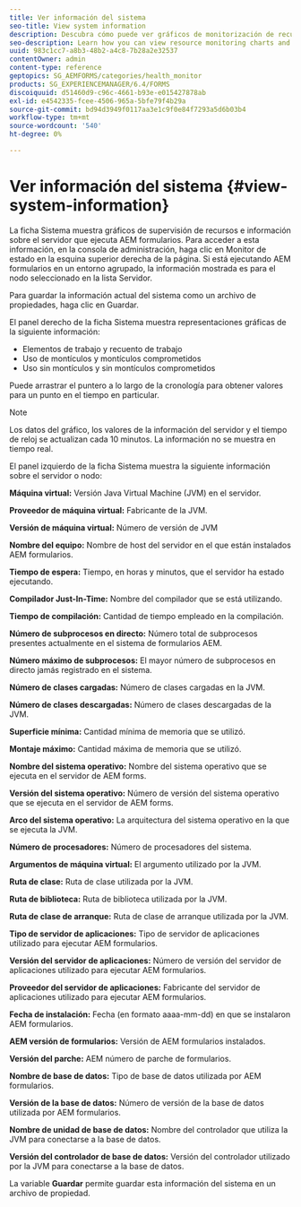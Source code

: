 ```yaml
---
title: Ver información del sistema
seo-title: View system information
description: Descubra cómo puede ver gráficos de monitorización de recursos e información sobre el servidor que ejecuta AEM formularios.
seo-description: Learn how you can view resource monitoring charts and information about the server that is running AEM forms.
uuid: 983c1cc7-a8b3-48b2-a4c8-7b28a2e32537
contentOwner: admin
content-type: reference
geptopics: SG_AEMFORMS/categories/health_monitor
products: SG_EXPERIENCEMANAGER/6.4/FORMS
discoiquuid: d51460d9-c96c-4661-b93e-e015427878ab
exl-id: e4542335-fcee-4506-965a-5bfe79f4b29a
source-git-commit: bd94d3949f0117aa3e1c9f0e84f7293a5d6b03b4
workflow-type: tm+mt
source-wordcount: '540'
ht-degree: 0%

---
```


# Ver información del sistema {#view-system-information}

La ficha Sistema muestra gráficos de supervisión de recursos e información sobre el servidor que ejecuta AEM formularios. Para acceder a esta información, en la consola de administración, haga clic en Monitor de estado en la esquina superior derecha de la página. Si está ejecutando AEM formularios en un entorno agrupado, la información mostrada es para el nodo seleccionado en la lista Servidor.

Para guardar la información actual del sistema como un archivo de propiedades, haga clic en Guardar.

El panel derecho de la ficha Sistema muestra representaciones gráficas de la siguiente información:

* Elementos de trabajo y recuento de trabajo
* Uso de montículos y montículos comprometidos
* Uso sin montículos y sin montículos comprometidos

Puede arrastrar el puntero a lo largo de la cronología para obtener valores para un punto en el tiempo en particular.

>[!NOTE]
>
>Los datos del gráfico, los valores de la información del servidor y el tiempo de reloj se actualizan cada 10 minutos. La información no se muestra en tiempo real.

El panel izquierdo de la ficha Sistema muestra la siguiente información sobre el servidor o nodo:

**Máquina virtual:** Versión Java Virtual Machine (JVM) en el servidor.

**Proveedor de máquina virtual:** Fabricante de la JVM.

**Versión de máquina virtual:** Número de versión de JVM

**Nombre del equipo:** Nombre de host del servidor en el que están instalados AEM formularios.

**Tiempo de espera:** Tiempo, en horas y minutos, que el servidor ha estado ejecutando.

**Compilador Just-In-Time:** Nombre del compilador que se está utilizando.

**Tiempo de compilación:** Cantidad de tiempo empleado en la compilación.

**Número de subprocesos en directo:** Número total de subprocesos presentes actualmente en el sistema de formularios AEM.

**Número máximo de subprocesos:** El mayor número de subprocesos en directo jamás registrado en el sistema.

**Número de clases cargadas:** Número de clases cargadas en la JVM.

**Número de clases descargadas:** Número de clases descargadas de la JVM.

**Superficie mínima:** Cantidad mínima de memoria que se utilizó.

**Montaje máximo:** Cantidad máxima de memoria que se utilizó.

**Nombre del sistema operativo:** Nombre del sistema operativo que se ejecuta en el servidor de AEM forms.

**Versión del sistema operativo:** Número de versión del sistema operativo que se ejecuta en el servidor de AEM forms.

**Arco del sistema operativo:** La arquitectura del sistema operativo en la que se ejecuta la JVM.

**Número de procesadores:** Número de procesadores del sistema.

**Argumentos de máquina virtual:** El argumento utilizado por la JVM.

**Ruta de clase:** Ruta de clase utilizada por la JVM.

**Ruta de biblioteca:** Ruta de biblioteca utilizada por la JVM.

**Ruta de clase de arranque:** Ruta de clase de arranque utilizada por la JVM.

**Tipo de servidor de aplicaciones:** Tipo de servidor de aplicaciones utilizado para ejecutar AEM formularios.

**Versión del servidor de aplicaciones:** Número de versión del servidor de aplicaciones utilizado para ejecutar AEM formularios.

**Proveedor del servidor de aplicaciones:** Fabricante del servidor de aplicaciones utilizado para ejecutar AEM formularios.

**Fecha de instalación:** Fecha (en formato aaaa-mm-dd) en que se instalaron AEM formularios.

**AEM versión de formularios:** Versión de AEM formularios instalados.

**Versión del parche:** AEM número de parche de formularios.

**Nombre de base de datos:** Tipo de base de datos utilizada por AEM formularios.

**Versión de la base de datos:** Número de versión de la base de datos utilizada por AEM formularios.

**Nombre de unidad de base de datos:** Nombre del controlador que utiliza la JVM para conectarse a la base de datos.

**Versión del controlador de base de datos:** Versión del controlador utilizado por la JVM para conectarse a la base de datos.

La variable **Guardar** permite guardar esta información del sistema en un archivo de propiedad.
